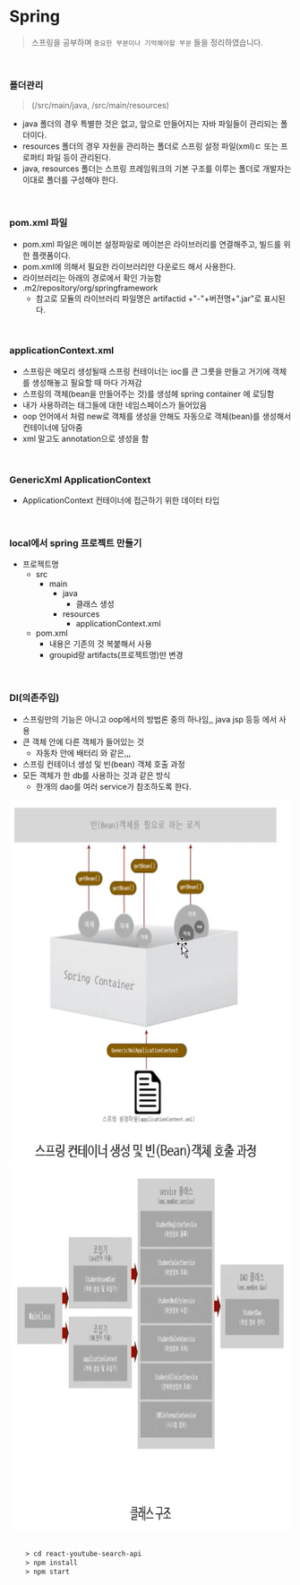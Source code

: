 # Spring 

> 스프링을 공부하며 `중요한 부분이나 기억해야할 부분` 들을 정리하였습니다.

<br>

### 폴더관리 


> (/src/main/java, /src/main/resources)
* java 폴더의 경우 특별한 것은 없고, 앞으로 만들어지는 자바 파일들이 관리되는 폴더이다.
* resources 폴더의 경우 자원을 관리하는 폴더로 스프링 설정 파일(xml)ㄷ 또는 프로퍼티 파일 등이 관리된다.
* java, resources 폴더는 스프링 프레임워크의 기본 구조를 이루는 폴더로 개발자는 이대로 폴더를 구성해야 한다.

<br>

###  pom.xml 파일

* pom.xml 파일은 메이븐 설정파일로 메이븐은 라이브러리를 연결해주고, 빌드를 위한 플랫폼이다.
*  pom.xml에 의해서 필요한 라이브러리만 다운로드 해서 사용한다.
* 라이브러리는 아래의 경로에서 확인 가능함
* .m2/repository/org/springframework
    * 참고로 모듈의 라이브러리 파일명은 artifactid  +"-"+버전명+".jar"로 표시된다.

<br>

### applicationContext.xml
* 스프링은 메모리 생성될때 스프링 컨테이너는 ioc를 큰 그릇을 만들고 거기에 객체를 생성해놓고 필요할 때 마다 가져감
* 스프링의 객체(bean을 만들어주는 것)를 생성헤 spring container 에 로딩함
* 내가 사용하려는 태그들에 대한 네임스페이스가 들어있음 
* oop 언어에서 처럼 new로 객체를 생성을 안해도 자동으로 객체(bean)를 생성해서 컨테이너에 담아줌
* xml 말고도 annotation으로 생성을 함

<br>

### GenericXml ApplicationContext
* ApplicationContext 컨테이너에 접근하기 위한 데이터 타입

<br>

### local에서 spring 프로젝트 만들기
* 프로젝트명
    * src
        * main
            * java
                * 클래스 생성
            * resources
                * applicationContext.xml
    * pom.xml
        * 내용은 기존의 것 복붙해서 사용
        * groupid랑 artifacts(프로젝트명)만 변경
        
<br>

### DI(의존주입)
* 스프링만의 기능은 아니고 oop에서의 방법론 중의 하나임,, java jsp 등등 에서 사용
* 큰 객체 안에 다른 객체가 들어있는 것
    * 자동차 안에 배터리 와 같은,,, 
* 스프링 컨테이너 생성 및 빈(bean) 객체 호출 과정
* 모든 객체가 한 db를 사용하는 것과 같은 방식
    * 한개의 dao를 여러 service가 참조하도록 한다.


<img src="./readme_img/spring/di1.png" height="650">
<img src="./readme_img/spring/di2.png" height="650">


<br>


<br>


```
	> cd react-youtube-search-api
	> npm install
	> npm start
```
